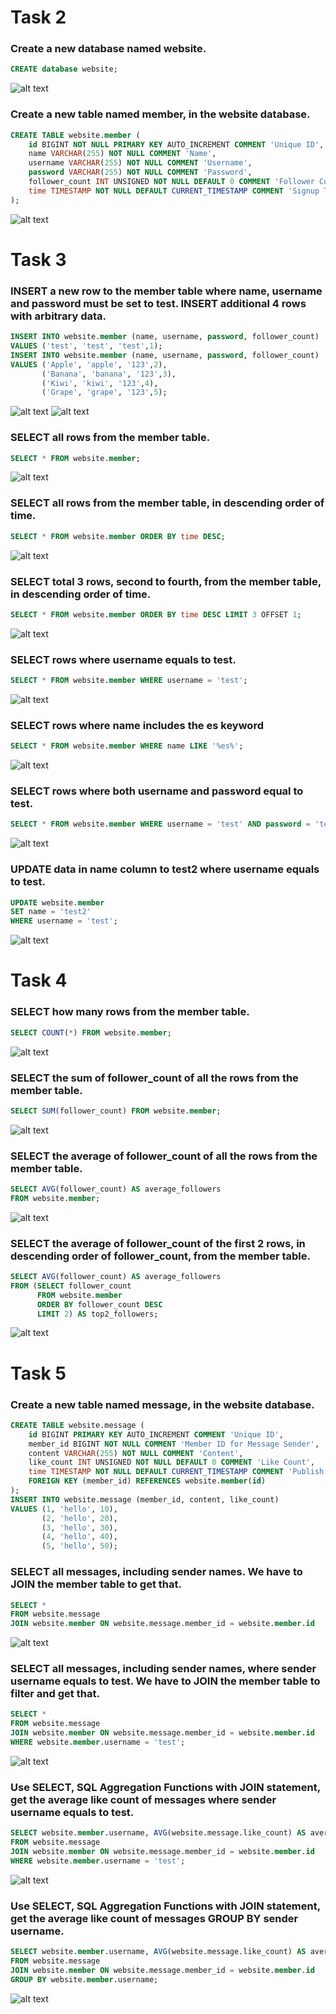 # Task 2
### Create a new database named website.
```sql
CREATE database website;
```
![alt text](image.png)
### Create a new table named member, in the website database.
```sql
CREATE TABLE website.member (
    id BIGINT NOT NULL PRIMARY KEY AUTO_INCREMENT COMMENT 'Unique ID',
    name VARCHAR(255) NOT NULL COMMENT 'Name',
    username VARCHAR(255) NOT NULL COMMENT 'Username',
    password VARCHAR(255) NOT NULL COMMENT 'Password',
    follower_count INT UNSIGNED NOT NULL DEFAULT 0 COMMENT 'Follower Count',
    time TIMESTAMP NOT NULL DEFAULT CURRENT_TIMESTAMP COMMENT 'Signup Time'
);
```
![alt text](image-1.png)
# Task 3
### INSERT a new row to the member table where name, username and password must be set to test. INSERT additional 4 rows with arbitrary data.
```sql
INSERT INTO website.member (name, username, password, follower_count)
VALUES ('test', 'test', 'test',1);
INSERT INTO website.member (name, username, password, follower_count)
VALUES ('Apple', 'apple', '123',2),
       ('Banana', 'banana', '123',3),
       ('Kiwi', 'kiwi', '123',4),
       ('Grape', 'grape', '123',5);
```
![alt text](image-2.png)
![alt text](image-3.png)
### SELECT all rows from the member table.
```sql
SELECT * FROM website.member;
```
![alt text](image-4.png)
### SELECT all rows from the member table, in descending order of time.

```sql
SELECT * FROM website.member ORDER BY time DESC;
```
![alt text](image-5.png)
### SELECT total 3 rows, second to fourth, from the member table, in descending order of time.
```sql
SELECT * FROM website.member ORDER BY time DESC LIMIT 3 OFFSET 1;
```
![alt text](image-6.png)
### SELECT rows where username equals to test.
```sql
SELECT * FROM website.member WHERE username = 'test';
```
![alt text](image-7.png)
### SELECT rows where name includes the es keyword
```sql
SELECT * FROM website.member WHERE name LIKE '%es%';
```
![alt text](image-8.png)
### SELECT rows where both username and password equal to test.
```sql
SELECT * FROM website.member WHERE username = 'test' AND password = 'test';
```
![alt text](image-9.png)
### UPDATE data in name column to test2 where username equals to test.
```sql
UPDATE website.member
SET name = 'test2'
WHERE username = 'test';
```
![alt text](image-10.png)
# Task 4
### SELECT how many rows from the member table.
```sql
SELECT COUNT(*) FROM website.member;
```
![alt text](image-11.png)
### SELECT the sum of follower_count of all the rows from the member table.
```sql
SELECT SUM(follower_count) FROM website.member;
```
![alt text](image-12.png)
### SELECT the average of follower_count of all the rows from the member table.
```sql
SELECT AVG(follower_count) AS average_followers
FROM website.member;
```
![alt text](image-14.png)
### SELECT the average of follower_count of the first 2 rows, in descending order of follower_count, from the member table.
```sql
SELECT AVG(follower_count) AS average_followers
FROM (SELECT follower_count
      FROM website.member
      ORDER BY follower_count DESC
      LIMIT 2) AS top2_followers;
```
![alt text](image-13.png)
# Task 5
### Create a new table named message, in the website database.
```sql
CREATE TABLE website.message (
    id BIGINT PRIMARY KEY AUTO_INCREMENT COMMENT 'Unique ID',
    member_id BIGINT NOT NULL COMMENT 'Member ID for Message Sender',
    content VARCHAR(255) NOT NULL COMMENT 'Content',
    like_count INT UNSIGNED NOT NULL DEFAULT 0 COMMENT 'Like Count',
    time TIMESTAMP NOT NULL DEFAULT CURRENT_TIMESTAMP COMMENT 'Publish Time',
    FOREIGN KEY (member_id) REFERENCES website.member(id)
);
INSERT INTO website.message (member_id, content, like_count)
VALUES (1, 'hello', 10),
       (2, 'hello', 20),
       (3, 'hello', 30),
       (4, 'hello', 40),
       (5, 'hello', 50);
```
### SELECT all messages, including sender names. We have to JOIN the member table to get that.
```sql
SELECT * 
FROM website.message 
JOIN website.member ON website.message.member_id = website.member.id
```
![alt text](image-15.png)
### SELECT all messages, including sender names, where sender username equals to test. We have to JOIN the member table to filter and get that.
```sql
SELECT * 
FROM website.message 
JOIN website.member ON website.message.member_id = website.member.id
WHERE website.member.username = 'test';
```
![alt text](image-16.png)
### Use SELECT, SQL Aggregation Functions with JOIN statement, get the average like count of messages where sender username equals to test.
```sql
SELECT website.member.username, AVG(website.message.like_count) AS average_likes
FROM website.message
JOIN website.member ON website.message.member_id = website.member.id
WHERE website.member.username = 'test';
```
![alt text](image-17.png)
### Use SELECT, SQL Aggregation Functions with JOIN statement, get the average like count of messages GROUP BY sender username.
```sql
SELECT website.member.username, AVG(website.message.like_count) AS average_likes
FROM website.message
JOIN website.member ON website.message.member_id = website.member.id
GROUP BY website.member.username;
```
![alt text](image-18.png)

